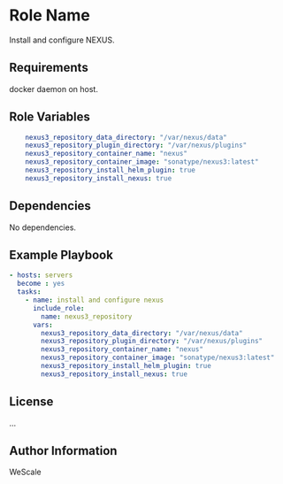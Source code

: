 Role Name
=========

Install and configure NEXUS.

Requirements
------------

docker daemon on host.

Role Variables
--------------

```yaml
    nexus3_repository_data_directory: "/var/nexus/data"
    nexus3_repository_plugin_directory: "/var/nexus/plugins"
    nexus3_repository_container_name: "nexus"
    nexus3_repository_container_image: "sonatype/nexus3:latest"
    nexus3_repository_install_helm_plugin: true
    nexus3_repository_install_nexus: true
```

Dependencies
------------

No dependencies.

Example Playbook
----------------

```yaml
- hosts: servers
  become : yes
  tasks:
    - name: install and configure nexus
      include_role:
        name: nexus3_repository
      vars:
        nexus3_repository_data_directory: "/var/nexus/data"
        nexus3_repository_plugin_directory: "/var/nexus/plugins"
        nexus3_repository_container_name: "nexus"
        nexus3_repository_container_image: "sonatype/nexus3:latest"
        nexus3_repository_install_helm_plugin: true
        nexus3_repository_install_nexus: true

```

License
-------

...

Author Information
------------------

WeScale
